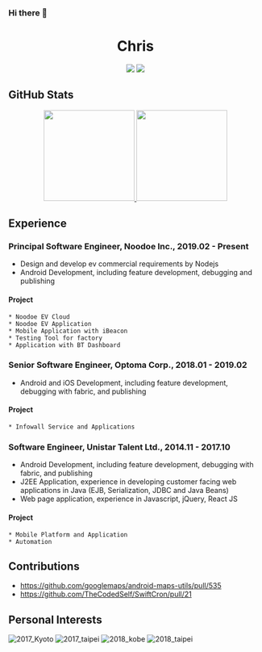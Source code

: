 ### Hi there 👋

<h1 align="center">Chris</h1>

<p align="center">
  <a href="https://www.linkedin.com/in/sinwun"><img src="https://img.shields.io/badge/-SinWun%20Huang-0077B5?style=flat&logo=Linkedin&logoColor=white"/></a>
  <a href="mailto:chris@csie.io"><img src="https://img.shields.io/badge/-chris@csie.io-D14836?style=flat&logo=Gmail&logoColor=white"/></a>
</p>

## GitHub Stats

<p align="center">
<a href="https://github.com/dynamicy">
  <img height="180em" src="https://github-readme-stats-eight-theta.vercel.app/api?username=dynamicy&show_icons=true&theme=algolia&include_all_commits=true&count_private=true"/>
  <img height="180em" src="https://github-readme-stats-eight-theta.vercel.app/api/top-langs/?username=dynamicy&layout=compact&langs_count=8&theme=algolia"/>
</a>
</p>

## Experience

### Principal Software Engineer, Noodoe Inc., 2019.02 - Present
  * Design and develop ev commercial requirements by Nodejs
  * Android Development, including feature development, debugging and publishing
   
  #### Project
    * Noodoe EV Cloud
    * Noodoe EV Application
    * Mobile Application with iBeacon
    * Testing Tool for factory
    * Application with BT Dashboard
    
### Senior Software Engineer, Optoma Corp., 2018.01 - 2019.02
  * Android and iOS Development, including feature development, debugging with fabric, and publishing
   
  #### Project
    * Infowall Service and Applications    

### Software Engineer, Unistar Talent Ltd., 2014.11 - 2017.10
  * Android Development, including feature development, debugging with fabric, and publishing
  * J2EE Application, experience in developing customer facing web applications in Java (EJB, Serialization, JDBC and Java Beans)
  * Web page application, experience in Javascript, jQuery, React JS

   
  #### Project
    * Mobile Platform and Application 
    * Automation
    
## Contributions
  * https://github.com/googlemaps/android-maps-utils/pull/535
  * https://github.com/TheCodedSelf/SwiftCron/pull/21

## Personal Interests
![2017_Kyoto](https://github.com/dynamicy/dynamicy/blob/main/2017_kyoto_marathon.jpeg?raw=true)
![2017_taipei](https://github.com/dynamicy/dynamicy/blob/main/2017_taipei_marathon.jpeg?raw=true)
![2018_kobe](https://github.com/dynamicy/dynamicy/blob/main/2018_kobe_marathon.jpeg?raw=true)
![2018_taipei](https://github.com/dynamicy/dynamicy/blob/main/2018_taipei_marathon.jpeg?raw=true)
